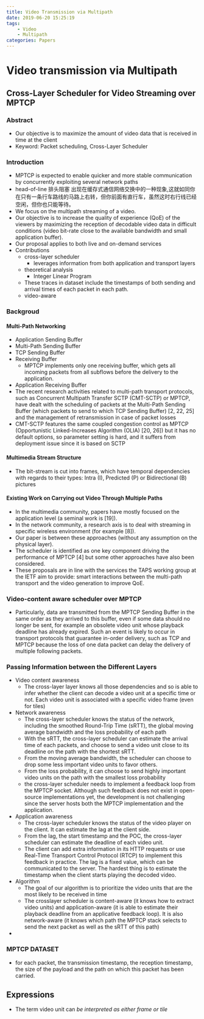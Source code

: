```yaml
---
title: Video Transmission via Multipath
date: 2019-06-20 15:25:19
tags:
    - Video
    - Multipath
categories: Papers
---
```

# Video transmission via Multipath  
## Cross-Layer Scheduler for Video Streaming over MPTCP

### Abstract
- Our objective is to maximize the amount of video data that is received in time at the client
- Keyword:  Packet scheduling, Cross-Layer Scheduler

### Introduction
-  MPTCP is expected to enable quicker and more stable communication by concurrently exploiting several network paths
-  head-of-line 排头阻塞 出现在缓存式通信网络交换中的一种现象,这就如同你在只有一条行车路线的马路上右转，但你前面有直行车，虽然这时右行线已经空闲，但你也只能等待。
-  We focus on the multipath streaming of a video.
-   Our objective is to increase the quality of experience (QoE) of the viewers by maximizing the reception of decodable video data in difficult conditions (video bit-rate close to the available bandwidth and small application buffer).
- Our proposal applies to both live and on-demand services
- Contributions
  - cross-layer scheduler
    - leverages information from both application and transport layers
  - theoretical analysis
    - Integer Linear Program 
  - These traces in dataset include the timestamps of both sending and arrival times of each packet in each path.
  - video-aware

### Backgroud

#### Multi-Path Networking
- Application Sending Buffer
- Multi-Path Sending Buffer
- TCP Sending Buffer
- Receiving Buffer
  - MPTCP implements only one  receiving buffer, which gets all incoming packets from all  subflows before the delivery to the application.
- Application Receiving Buffer
- The recent research activities related to  multi-path transport protocols, such as Concurrent  Multipath Transfer SCTP (CMT-SCTP) or MPTCP, have  dealt with the scheduling of packets at the Multi-Path  Sending Buffer (which packets to send to which TCP  Sending Buffer) [2, 22, 25] and the management of  retransmission in case of packet losses
- CMT-SCTP features the same coupled congestion control as  MPTCP (Opportunistic Linked-Increases Algorithm  (OLIA) [20, 26]) but it has no default options, so parameter  setting is hard, and it suffers from deployment issue since  it is based on SCTP

#### Multimedia Stream Structure
- The bit-stream  is cut into frames, which have temporal dependencies with  regards to their types: Intra (I), Predicted (P) or  Bidirectional (B) pictures
  
#### Existing Work on Carrying out Video Through Multiple Paths
- In the multimedia  community, papers have mostly focused on the application  level (a seminal work is [19]). 
- In the network community, a  research axis is to deal with streaming in specific wireless  environment (for example [8]). 
- Our paper is between these  approaches (without any assumption on the physical layer).
- The scheduler is identified as one key component driving  the performance of MPTCP [4] but some other approaches  have also been considered.
- These proposals are in line with  the services the TAPS working group at the IETF aim to  provide: smart interactions between the multi-path  transport and the video generation to improve QoE.

### Video-content aware scheduler over MPTCP
- Particularly, data are transmitted from the  MPTCP Sending Buffer in the same order as they arrived  to this buffer, even if some data should no longer be sent,  for example an obsolete video unit whose playback deadline  has already expired. Such an event is likely to occur in  transport protocols that guarantee in-order delivery, such  as TCP and MPTCP because the loss of one data packet  can delay the delivery of multiple following packets.
  
###  Passing Information between the Different Layers
- Video content awareness
  - The cross-layer layer knows all those  dependencies and so is able to infer whether the client can  decode a video unit at a specific time or not. Each video  unit is associated with a specific video frame (even for  tiles)
- Network awareness
  - The cross-layer scheduler knows the  status of the network, including the smoothed Round-Trip  Time (sRTT), the global moving average bandwidth and  the loss probability of each path
  - With the sRTT, the  cross-layer scheduler can estimate the arrival time of each  packets, and choose to send a video unit close to its  deadline on the path with the shortest sRTT.
  - From the  moving average bandwidth, the scheduler can choose to  drop some less important video units to favor others. 
  - From  the loss probability, it can choose to send highly important  video units on the path with the smallest loss probability
  - the cross-layer scheduler needs to  implement a feedback loop from the MPTCP socket.  Although such feedback does not exist in open-source  implementations yet, the development is not challenging  since the server hosts both the MPTCP implementation  and the application.
- Application awareness
  - The cross-layer scheduler knows the  status of the video player on the client. It can estimate the  lag at the client side. 
  - From the lag, the start  timestamp and the POC, the cross-layer scheduler can  estimate the deadline of each video unit.
  - The client can add extra information in its HTTP requests or use Real-Time  Transport Control Protocol (RTCP) to implement this  feedback in practice. The lag is a fixed value, which can be  communicated to the server. The hardest thing is to  estimate the timestamp when the client starts playing the  decoded video.
- Algorithm
  - The goal of our algorithm is to prioritize the video units that are the most likely to be received in time
  - The crosslayer scheduler is content-aware (it knows how to extract  video units) and application-aware (it is able to estimate  their playback deadline from an applicative feedback loop).  It is also network-aware (it knows which path the MPTCP  stack selects to send the next packet as well as the sRTT of  this path)
- 
### MPTCP DATASET
- for each packet, the transmission  timestamp, the reception timestamp, the size of the  payload and the path on which this packet has been  carried.
  
## Expressions
- The term video unit can *be interpreted as either frame or tile*